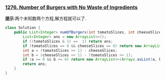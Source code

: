 ### [1276. Number of Burgers with No Waste of Ingredients](https://leetcode.com/problems/number-of-burgers-with-no-waste-of-ingredients/)
__提示__:两个未知数两个方程,解方程就可以了.
```java
class Solution {
    public List<Integer> numOfBurgers(int tomatoSlices, int cheeseSlices) {
        List<Integer> ans = new ArrayList<>();
        if ((tomatoSlices & 1) ==  1) return ans;
        if (tomatoSlices == 0 && cheeseSlices == 0) return new ArrayList<>(Arrays.asList(0, 0));
        int a = (tomatoSlices >> 1) - cheeseSlices;
        int b = (cheeseSlices << 1) - (tomatoSlices >> 1);
        if (a >= 0 && b >= 0) return new ArrayList<>(Arrays.asList(a, b));
        return ans;
    }
}
```
